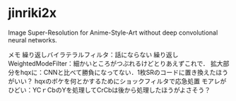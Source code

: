 # jinriki2x
Image Super-Resolution for Anime-Style-Art without deep convolutional neural networks. 

メモ
繰り返しバイラテラルフィルタ：話にならない
繰り返しWeightedModeFilter：細かいところがつぶれるけどとりあえずこれで．
拡大部分をhqxに：CNNと比べて勝負になってない．1枚SRのコードに置き換えたほうがいい？
hqxのボケを何とかするためにショックフィルタで応急処置
モアレがひどい：YCｒCbのYを処理してCrCbは後から処理したほうがよさそう？

